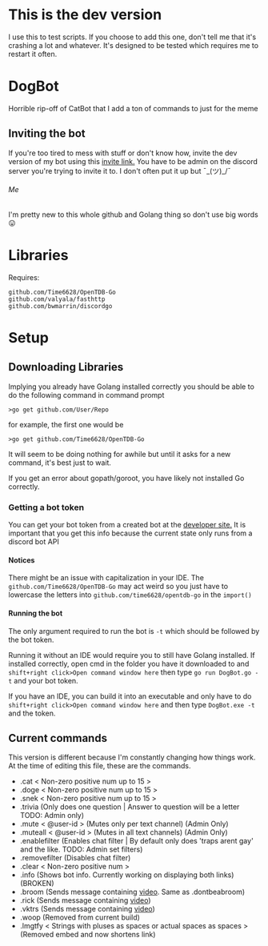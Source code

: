 # This is the dev version
I use this to test scripts. If you choose to add this one, don't tell me that it's crashing a lot and whatever. It's designed to be tested which requires me to restart it often. 

# DogBot
Horrible rip-off of CatBot that I add a ton of commands to just for the meme
## Inviting the bot
If you're too tired to mess with stuff or don't know how, invite the dev version of my bot using this [invite link.](https://discordapp.com/oauth2/authorize?client_id=309143062288793600&scope=bot&permissions=268446782) You have to be admin on the discord server you're trying to invite it to. I don't often put it up but ¯\_(ツ)_/¯

###### Me
I'm pretty new to this whole github and Golang thing so don't use big words :stuck_out_tongue:

# Libraries
Requires:
```
github.com/Time6628/OpenTDB-Go
github.com/valyala/fasthttp
github.com/bwmarrin/discordgo
```

# Setup
## Downloading Libraries
Implying you already have Golang installed correctly you should be able to do the following command in command prompt
```
>go get github.com/User/Repo
```
for example, the first one would be
```
>go get github.com/Time6628/OpenTDB-Go
```
It will seem to be doing nothing for awhile but until it asks for a new command, it's best just to wait.

If you get an error about gopath/goroot, you have likely not installed Go correctly.

### Getting a bot token
You can get your bot token from a created bot at the [developer site.](https://discordapp.com/developers/applications/me)
It is important that you get this info because the current state only runs from a discord bot API
#### Notices
There might be an issue with capitalization in your IDE. The `github.com/Time6628/OpenTDB-Go` may act weird so you just have to lowercase the letters into `github.com/time6628/opentdb-go` in the ```import()```

#### Running the bot
The only argument required to run the bot is `-t` which should be followed by the bot token.

Running it without an IDE would require you to still have Golang installed. If installed correctly, open cmd in the folder you have it downloaded to and `shift+right click>Open command window here` then type `go run DogBot.go -t` and your bot token.

If you have an IDE, you can build it into an executable and only have to do `shift+right click>Open command window here` and then type `DogBot.exe -t` and the token.

## Current commands
This version is different because I'm constantly changing how things work. At the time of editing this file, these are the commands.
- .cat < Non-zero positive num up to 15 >
- .doge < Non-zero positive num up to 15 >
- .snek < Non-zero positive num up to 15 >
- .trivia (Only does one question | Answer to question will be a letter TODO: Admin only)
- .mute < @user-id > (Mutes only per text channel) (Admin Only)
- .muteall < @user-id > (Mutes in all text channels) (Admin Only) 
- .enablefilter (Enables chat filter | By default only does 'traps arent gay' and the like. TODO: Admin set filters)
- .removefilter (Disables chat filter)
- .clear < Non-zero positive num >
- .info (Shows bot info. Currently working on displaying both links) (BROKEN)
- .broom (Sends message containing [video](https://youtu.be/sSPIMgtcQnU). Same as .dontbeabroom)
- .rick (Sends message containing [video](https://www.youtube.com/watch?v=dQw4w9WgXcQ))
- .vktrs (Sends message containing [video](https://www.youtube.com/watch?v=Iwuy4hHO3YQ))
- .woop (Removed from current build)
- .lmgtfy < Strings with pluses as spaces or actual spaces as spaces > (Removed embed and now shortens link)

